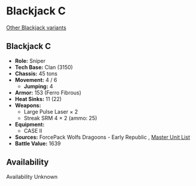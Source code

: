 # Blackjack C 

[Other Blackjack variants](../blackjack.md) 

## Blackjack C 

- **Role:** Sniper 
- **Tech Base:** Clan (3150) 
- **Chassis:** 45 tons 
- **Movement:** 4 / 6 
  - **Jumping:** 4 
- **Armor:** 153 (Ferro Fibrous) 
- **Heat Sinks:** 11 (22) 
- **Weapons:** 
  - Large Pulse Laser × 2 
  - Streak SRM 4 × 2 (ammo: 25) 
- **Equipment:** 
  - CASE II 
- **Sources:** ForcePack Wolfs Dragoons - Early Republic , [Master Unit List](http://masterunitlist.info/Unit/Details/8388) 
- **Battle Value:** 1639 

## Availability 

Availability Unknown 

